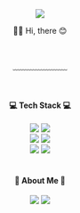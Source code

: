 <div align="center">
  <img src="https://user-images.githubusercontent.com/103477552/229679115-031d4afd-9a13-4185-8c60-9bccd09fcc3c.png"/>
  <p>👋🏻 Hi, there 😊</p>
  <br />
  <p>﹏﹏﹏﹏﹏﹏﹏</p>
  <br />
  <h4>💻 Tech Stack 💻</h4>
  <img src="https://img.shields.io/badge/HTML5-E34F26?style=flat-square&logo=html5&logoColor=white"/> <img src="https://img.shields.io/badge/CSS3-1572B6?style=flat-square&logo=css3&logoColor=white"/> <br />
<img src="https://img.shields.io/badge/JavaScript-F7DF1E?style=flat-square&logo=javascript&logoColor=black"/> <img src="https://img.shields.io/badge/TypeScript-3178C6?style=flat-square&logo=typescript&logoColor=white"/> <br />
<img src="https://img.shields.io/badge/React-61DAFB?style=flat-square&logo=react&logoColor=black"/> <img src="https://img.shields.io/badge/Next.js-black?style=flat-square&logo=Next.js&logoColor=white"/>
  <br />
  <br />
  <h4>🐻 About Me 🐻</h4>
  <a href="https://velog.io/@hyeun9991" target="_blank">
  <img src="https://img.shields.io/badge/Velog-20C997?style=flat-square&logo=velog&logoColor=white"/></a> 
  <a href="mailto:hyeun9991@gmail.com" target="_blank"><img src="https://img.shields.io/badge/hyeun9991@gmail.com-black?style=flat-square&logo=gmail&logoColor=white"/></a >
  <br />
  <br />
</div>
